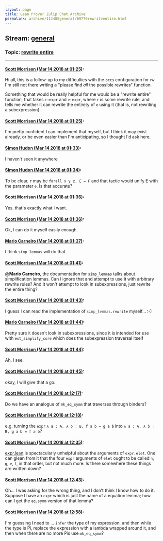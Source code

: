 ```yaml
---
layout: page
title: Lean Prover Zulip Chat Archive 
permalink: archive/113488general/69770rewriteentire.html
---
```


## Stream: [general](index.html)
### Topic: [rewrite entire](69770rewriteentire.html)

---

#### [Scott Morrison (Mar 14 2018 at 01:25)](https://leanprover.zulipchat.com/#narrow/stream/113488-general/topic/rewrite%20entire/near/123679200):
Hi all, this is a follow-up to my difficulties with the `occs` configuration for `rw`. I'm still not there writing a "please find _all_ the possible rewrites" function.

Something that would be really helpful for me would be a "rewrite entire" function, that takes `r:expr` and `e:expr`, where `r` is some rewrite rule, and tells me whether it can rewrite the entirety of `e` using it (that is, not rewriting a subexpression).

#### [Scott Morrison (Mar 14 2018 at 01:25)](https://leanprover.zulipchat.com/#narrow/stream/113488-general/topic/rewrite%20entire/near/123679208):
I'm pretty confident I can implement that myself, but I think it may exist already, or be even easier than I'm anticipating, so I thought I'd ask here.

#### [Simon Hudon (Mar 14 2018 at 01:33)](https://leanprover.zulipchat.com/#narrow/stream/113488-general/topic/rewrite%20entire/near/123679467):
I haven't seen it anywhere

#### [Simon Hudon (Mar 14 2018 at 01:34)](https://leanprover.zulipchat.com/#narrow/stream/113488-general/topic/rewrite%20entire/near/123679514):
To be clear, `r` may be `forall x y z, E = F` and that tactic would unify E with the parameter `e`. Is that accurate?

#### [Scott Morrison (Mar 14 2018 at 01:36)](https://leanprover.zulipchat.com/#narrow/stream/113488-general/topic/rewrite%20entire/near/123679591):
Yes, that's exactly what I want.

#### [Scott Morrison (Mar 14 2018 at 01:36)](https://leanprover.zulipchat.com/#narrow/stream/113488-general/topic/rewrite%20entire/near/123679595):
Ok, I can do it myself easily enough.

#### [Mario Carneiro (Mar 14 2018 at 01:37)](https://leanprover.zulipchat.com/#narrow/stream/113488-general/topic/rewrite%20entire/near/123679602):
I think `simp_lemmas` will do that

#### [Scott Morrison (Mar 14 2018 at 01:41)](https://leanprover.zulipchat.com/#narrow/stream/113488-general/topic/rewrite%20entire/near/123679758):
@**Mario Carneiro**, the documentation for `simp_lemmas` talks about simplification lemmas. Can I ignore that and
 attempt to use it with arbitrary rewrite rules? And it won't attempt to look in subexpressions, just rewrite the entire thing?

#### [Scott Morrison (Mar 14 2018 at 01:43)](https://leanprover.zulipchat.com/#narrow/stream/113488-general/topic/rewrite%20entire/near/123679823):
I guess I can read the implementation of `simp_lemmas.rewrite` myself... :-)

#### [Mario Carneiro (Mar 14 2018 at 01:44)](https://leanprover.zulipchat.com/#narrow/stream/113488-general/topic/rewrite%20entire/near/123679869):
Pretty sure it doesn't look in subexpressions, since it is intended for use with `ext_simplify_core` which does the subexpression traversal itself

#### [Scott Morrison (Mar 14 2018 at 01:44)](https://leanprover.zulipchat.com/#narrow/stream/113488-general/topic/rewrite%20entire/near/123679871):
Ah, I see.

#### [Scott Morrison (Mar 14 2018 at 01:45)](https://leanprover.zulipchat.com/#narrow/stream/113488-general/topic/rewrite%20entire/near/123679881):
okay, I will give that a go.

#### [Scott Morrison (Mar 14 2018 at 12:17)](https://leanprover.zulipchat.com/#narrow/stream/113488-general/topic/rewrite%20entire/near/123698442):
Do we have an analogue of `mk_eq_symm` that traverses through binders?

#### [Scott Morrison (Mar 14 2018 at 12:18)](https://leanprover.zulipchat.com/#narrow/stream/113488-general/topic/rewrite%20entire/near/123698486):
e.g. turning the `expr` `λ a : A, λ b : B, f a b = g a b` into `λ a : A, λ b : B, g a b = f a b`?

#### [Scott Morrison (Mar 14 2018 at 12:35)](https://leanprover.zulipchat.com/#narrow/stream/113488-general/topic/rewrite%20entire/near/123698913):
[expr.lean](https://github.com/leanprover/lean/blob/master/library/init/meta/expr.lean) is spectacularly unhelpful about the arguments of `expr.elet`. One can glean from it that the four `expr` arguments of `elet` ought to be called `n`, `g`, `e`, `f`, in that order, but not much more. Is there somewhere these things are written down?

#### [Scott Morrison (Mar 14 2018 at 12:43)](https://leanprover.zulipchat.com/#narrow/stream/113488-general/topic/rewrite%20entire/near/123699122):
Oh... I was asking for the wrong thing, and I don't think I know how to do it. Suppose I have an `expr` which is just the name of a equation lemma; how can I get the `eq.symm` version of that lemma?

#### [Scott Morrison (Mar 14 2018 at 12:58)](https://leanprover.zulipchat.com/#narrow/stream/113488-general/topic/rewrite%20entire/near/123699509):
I'm guessing I need to ... `infer` the type of my expression, and then while the type is Pi, replace the expression with a lambda wrapped around it, and then when there are no more Pis use `mk_eq_symm`?

